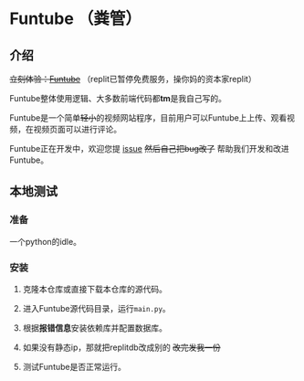 # Funtube （粪管）

## 介绍

~~立刻体验：[Funtube](https://funtube.lolunge.repl.co/)~~ （replit已暂停免费服务，操你妈的资本家replit）

Funtube整体使用逻辑、大多数前端代码都**tm**是我自己写的。

Funtube是一个简单~~轻小~~的视频网站程序，目前用户可以Funtube上上传、观看视频，在视频页面可以进行评论。

Funtube正在开发中，欢迎您提 [issue](https://github.com/geGDVS/Funtube/issues) ~~然后自己把bug改了~~ 帮助我们开发和改进Funtube。

## 本地测试

### 准备

一个python的idle。

### 安装

1. 克隆本仓库或直接下载本仓库的源代码。

2. 进入Funtube源代码目录，运行`main.py`。

3. 根据**报错信息**安装依赖库并配置数据库。

4. 如果没有静态ip，那就把replitdb改成别的 ~~改完发我一份~~

5. 测试Funtube是否正常运行。
